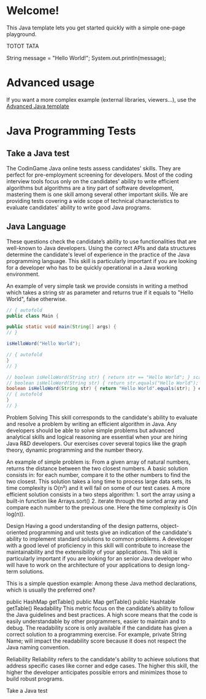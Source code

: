 # Welcome!

This Java template lets you get started quickly with a simple one-page playground.


TOTOT
TATA
 
String message = "Hello World!";
System.out.println(message);



# Advanced usage

If you want a more complex example (external libraries, viewers...), use the [Advanced Java template](https://tech.io/select-repo/385)



# Java Programming Tests
## Take a Java test
The CodinGame Java online tests assess candidates' skills. They are perfect for pre-employment screening for developers. Most of the coding interview tools focus only on the candidates' ability to write efficient algorithms but algorithms are a tiny part of software development, mastering them is one skill among several other important skills. We are providing tests covering a wide scope of technical characteristics to evaluate candidates' ability to write good Java programs.

## Java Language
These questions check the candidate’s ability to use functionalities that are well-known to Java developers. Using the correct APIs and data structures determine the candidate's level of experience in the practice of the Java programming language. This skill is particularly important if you are looking for a developer who has to be quickly operational in a Java working environment.

An example of very simple task we provide consists in writing a method which takes a string str as parameter and returns true if it equals to "Hello World", false otherwise.

```java runnable
// { autofold
public class Main {

public static void main(String[] args) {
// }

isHelloWord("Hello World");

// { autofold
}
// }

// boolean isHelloWord(String str) { return str == "Hello World"; } scary code
// boolean isHelloWord(String str) { return str.equals("Hello World"); } correct, but what happens if str is null?
boolean isHelloWord(String str) { return "Hello World".equals(str); } expected solution
// { autofold
}
// }
```


Problem Solving
This skill corresponds to the candidate's ability to evaluate and resolve a problem by writing an efficient algorithm in Java. Any developers should be able to solve simple problems but advanced analytical skills and logical reasoning are essential when your are hiring Java R&D developers. Our exercises cover several topics like the graph theory, dynamic programming and the number theory.

An example of simple problem is: From a given array of natural numbers, returns the distance between the two closest numbers.
A basic solution consists in: for each number, compare it to the other numbers to find the two closest. This solution takes a long time to process large data sets, its time complexity is O(n²) and it will fail on some of our test cases. A more efficient solution consists in a two steps algorithm: 1. sort the array using a built-in function like Arrays.sort() 2. iterate through the sorted array and compare each number to the previous one. Here the time complexity is O(n log(n)).

Design
Having a good understanding of the design patterns, object-oriented programming and unit tests give an indication of the candidate's ability to implement standard solutions to common problems. A developer with a good level of proficiency in this skill will contribute to increase the maintainability and the extensibility of your applications. This skill is particularly important if you are looking for an senior Java developer who will have to work on the architecture of your applications to design long-term solutions.

This is a simple question example: Among these Java method declarations, which is usually the preferred one?

public HashMap getTable()
public Map getTable()
public Hashtable getTable()
Readability
This metric focus on the candidate’s ability to follow the Java guidelines and best practices. A high score means that the code is easily understandable by other programmers, easier to maintain and to debug. The readability score is only available if the candidate has given a correct solution to a programming exercise. For example, private String Name; will impact the readability score because it does not respect the Java naming convention.

Reliability
Reliability refers to the candidate's ability to achieve solutions that address specific cases like corner and edge cases. The higher this skill, the higher the developer anticipates possible errors and minimizes those to build robust programs.

Take a Java test


